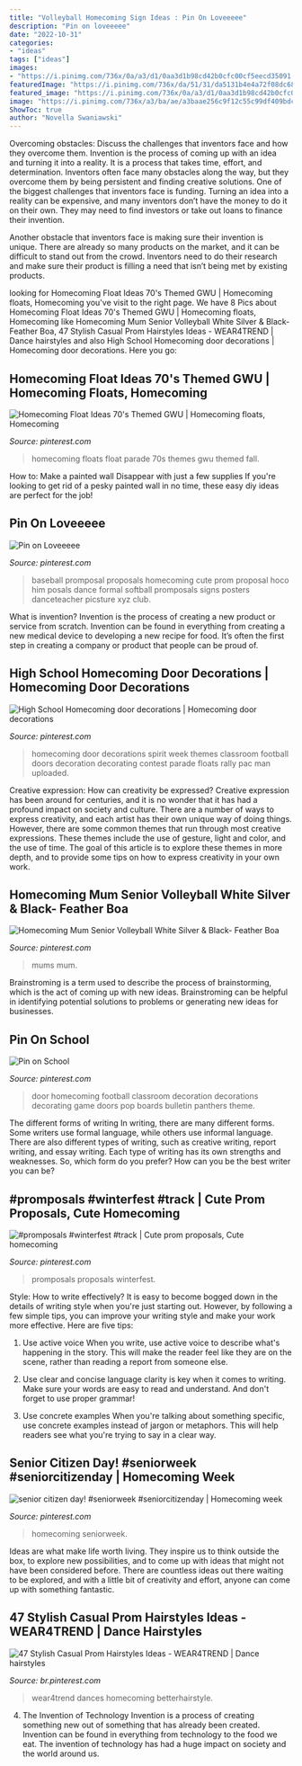 ```yaml
---
title: "Volleyball Homecoming Sign Ideas : Pin On Loveeeee"
description: "Pin on loveeeee"
date: "2022-10-31"
categories:
- "ideas"
tags: ["ideas"]
images:
- "https://i.pinimg.com/736x/0a/a3/d1/0aa3d1b98cd42b0cfc00cf5eecd35091.jpg"
featuredImage: "https://i.pinimg.com/736x/da/51/31/da5131b4e4a72f08dc6861d5e7503d7c.jpg"
featured_image: "https://i.pinimg.com/736x/0a/a3/d1/0aa3d1b98cd42b0cfc00cf5eecd35091.jpg"
image: "https://i.pinimg.com/736x/a3/ba/ae/a3baae256c9f12c55c99df409bdc26c8.jpg"
ShowToc: true
author: "Novella Swaniawski"
---
```



Overcoming obstacles: Discuss the challenges that inventors face and how they overcome them.
Invention is the process of coming up with an idea and turning it into a reality. It is a process that takes time, effort, and determination. Inventors often face many obstacles along the way, but they overcome them by being persistent and finding creative solutions.
One of the biggest challenges that inventors face is funding. Turning an idea into a reality can be expensive, and many inventors don’t have the money to do it on their own. They may need to find investors or take out loans to finance their invention.

Another obstacle that inventors face is making sure their invention is unique. There are already so many products on the market, and it can be difficult to stand out from the crowd. Inventors need to do their research and make sure their product is filling a need that isn’t being met by existing products.

	

		
looking for Homecoming Float Ideas 70&#039;s Themed GWU | Homecoming floats, Homecoming you've visit to the right page. We have 8 Pics about Homecoming Float Ideas 70&#039;s Themed GWU | Homecoming floats, Homecoming like Homecoming Mum Senior Volleyball White Silver &amp; Black- Feather Boa, 47 Stylish Casual Prom Hairstyles Ideas - WEAR4TREND | Dance hairstyles and also High School Homecoming door decorations | Homecoming door decorations. Here you go:
		
    
## Homecoming Float Ideas 70&#039;s Themed GWU | Homecoming Floats, Homecoming

<img loading=lazy src="https://i.pinimg.com/736x/f5/c4/c1/f5c4c1d50fa86427436de79334f5c94c.jpg" onerror="this.onerror=null;this.src='https://tse2.mm.bing.net/th?id=OIP.sQegvg4Uyr88G9ixeWvVLgHaJ3&amp;pid=15.1';" alt="Homecoming Float Ideas 70&#039;s Themed GWU | Homecoming floats, Homecoming">

_Source: pinterest.com_

>homecoming floats float parade 70s themes gwu themed fall. 

	

How to: Make a painted wall Disappear with just a few supplies
If you're looking to get rid of a pesky painted wall in no time, these easy diy ideas are perfect for the job!

    
## Pin On Loveeeee

<img loading=lazy src="https://i.pinimg.com/736x/45/8c/06/458c06edea28826a0dc495d900a02d03--baseball-promposal-for-her-promposal-ideas-for-him.jpg" onerror="this.onerror=null;this.src='https://tse1.mm.bing.net/th?id=OIP._Hm7oC-H9Duo76CYFcfmuQHaLG&amp;pid=15.1';" alt="Pin on Loveeeee">

_Source: pinterest.com_

>baseball promposal proposals homecoming cute prom proposal hoco him posals dance formal softball promposals signs posters danceteacher picsture xyz club. 

	

What is invention?
Invention is the process of creating a new product or service from scratch. Invention can be found in everything from creating a new medical device to developing a new recipe for food. It’s often the first step in creating a company or product that people can be proud of.

    
## High School Homecoming Door Decorations | Homecoming Door Decorations

<img loading=lazy src="https://i.pinimg.com/736x/76/52/46/765246b8a8063e23a493ce49ed1cea9b--high-school-homecoming-homecoming-ideas.jpg" onerror="this.onerror=null;this.src='https://tse4.mm.bing.net/th?id=OIP.3Lsqaq4hf9jDn5kvrvF7KAHaHa&amp;pid=15.1';" alt="High School Homecoming door decorations | Homecoming door decorations">

_Source: pinterest.com_

>homecoming door decorations spirit week themes classroom football doors decoration decorating contest parade floats rally pac man uploaded. 

	

Creative expression: How can creativity be expressed?
Creative expression has been around for centuries, and it is no wonder that it has had a profound impact on society and culture. There are a number of ways to express creativity, and each artist has their own unique way of doing things. However, there are some common themes that run through most creative expressions. These themes include the use of gesture, light and color, and the use of time. The goal of this article is to explore these themes in more depth, and to provide some tips on how to express creativity in your own work.

    
## Homecoming Mum Senior Volleyball White Silver &amp; Black- Feather Boa

<img loading=lazy src="https://i.pinimg.com/736x/75/3a/83/753a839f3546782af9da017d35c970c7.jpg" onerror="this.onerror=null;this.src='https://tse3.mm.bing.net/th?id=OIP.vVeVjO3R_qAhdHyX_pku2QHaQ0&amp;pid=15.1';" alt="Homecoming Mum Senior Volleyball White Silver &amp; Black- Feather Boa">

_Source: pinterest.com_

>mums mum. 

	

Brainstroming is a term used to describe the process of brainstorming, which is the act of coming up with new ideas. Brainstroming can be helpful in identifying potential solutions to problems or generating new ideas for businesses.

    
## Pin On School

<img loading=lazy src="https://i.pinimg.com/736x/0a/a3/d1/0aa3d1b98cd42b0cfc00cf5eecd35091.jpg" onerror="this.onerror=null;this.src='https://tse4.mm.bing.net/th?id=OIP.FawsB4Fnnvj4kTtOS7knXwHaJ4&amp;pid=15.1';" alt="Pin on School">

_Source: pinterest.com_

>door homecoming football classroom decoration decorations decorating game doors pop boards bulletin panthers theme. 

	

The different forms of writing
In writing, there are many different forms. Some writers use formal language, while others use informal language. There are also different types of writing, such as creative writing, report writing, and essay writing. Each type of writing has its own strengths and weaknesses. So, which form do you prefer? How can you be the best writer you can be?

    
## #promposals #winterfest #track | Cute Prom Proposals, Cute Homecoming

<img loading=lazy src="https://i.pinimg.com/736x/16/7f/59/167f591517537a6828f4d6ddb07867d6--dance-proposal-proposal-ideas.jpg" onerror="this.onerror=null;this.src='https://tse3.mm.bing.net/th?id=OIP.3Fn1IiFbKGk1WGX5qJb32gHaJ3&amp;pid=15.1';" alt="#promposals #winterfest #track | Cute prom proposals, Cute homecoming">

_Source: pinterest.com_

>promposals proposals winterfest. 

	

Style: How to write effectively?
It is easy to become bogged down in the details of writing style when you're just starting out. However, by following a few simple tips, you can improve your writing style and make your work more effective. Here are five tips:
1. Use active voice
When you write, use active voice to describe what's happening in the story. This will make the reader feel like they are on the scene, rather than reading a report from someone else.

2. Use clear and concise language
 clarity is key when it comes to writing. Make sure your words are easy to read and understand. And don't forget to use proper grammar!

3. Use concrete examples    When you're talking about something specific, use concrete examples instead of jargon or metaphors. This will help readers see what you're trying to say in a clear way.

    
## Senior Citizen Day! #seniorweek #seniorcitizenday | Homecoming Week

<img loading=lazy src="https://i.pinimg.com/736x/da/51/31/da5131b4e4a72f08dc6861d5e7503d7c.jpg" onerror="this.onerror=null;this.src='https://tse1.mm.bing.net/th?id=OIP.DDzx9RZIq8nLWnODzCdN2gHaJ3&amp;pid=15.1';" alt="senior citizen day! #seniorweek #seniorcitizenday | Homecoming week">

_Source: pinterest.com_

>homecoming seniorweek. 

	

Ideas are what make life worth living. They inspire us to think outside the box, to explore new possibilities, and to come up with ideas that might not have been considered before. There are countless ideas out there waiting to be explored, and with a little bit of creativity and effort, anyone can come up with something fantastic.

    
## 47 Stylish Casual Prom Hairstyles Ideas - WEAR4TREND | Dance Hairstyles

<img loading=lazy src="https://i.pinimg.com/736x/a3/ba/ae/a3baae256c9f12c55c99df409bdc26c8.jpg" onerror="this.onerror=null;this.src='https://tse2.mm.bing.net/th?id=OIP.rd1r2Xl1ZFkhLwWBiopWbAHaJ3&amp;pid=15.1';" alt="47 Stylish Casual Prom Hairstyles Ideas - WEAR4TREND | Dance hairstyles">

_Source: br.pinterest.com_

>wear4trend dances homecoming betterhairstyle. 

	

4. The Invention of Technology
Invention is a process of creating something new out of something that has already been created. Invention can be found in everything from technology to the food we eat. The invention of technology has had a huge impact on society and the world around us.

